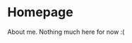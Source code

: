 # Homepage
About me.
Nothing much here for now :(

<!---
✨ Comment ✨ 
Yes!!!!!!!
Not shown. I am interested in money earning H) hi

--->
